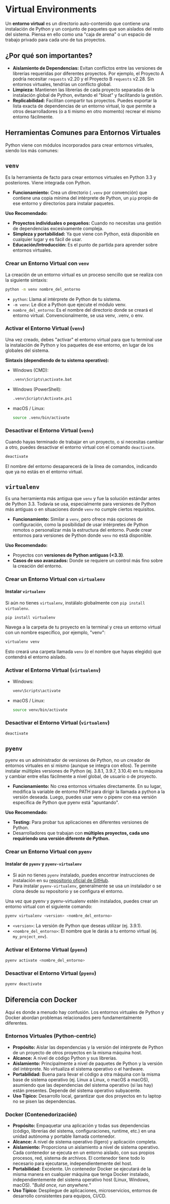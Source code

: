 # Virtual Environments

Un **entorno virtual** es un directorio auto-contenido que contiene una instalación de Python y un conjunto de paquetes que son aislados del resto del sistema. Piensa en ello como una "caja de arena" o un espacio de trabajo privado para cada uno de tus proyectos.

## ¿Por qué son importantes?

- **Aislamiento de Dependencias:** Evitan conflictos entre las versiones de librerías requeridas por diferentes proyectos. Por ejemplo, el Proyecto A podría necesitar `requests` v2.20 y el Proyecto B `requests` v2.28. Sin entornos virtuales, tendrías un conflicto global.
- **Limpieza:** Mantienen las librerías de cada proyecto separadas de la instalación global de Python, evitando el "bloat" y facilitando la gestión.
- **Replicabilidad:** Facilitan compartir tus proyectos. Puedes exportar la lista exacta de dependencias de un entorno virtual, lo que permite a otros desarrolladores (o a ti mismo en otro momento) recrear el mismo entorno fácilmente.

## Herramientas Comunes para Entornos Virtuales

Python viene con módulos incorporados para crear entornos virtuales, siendo los más comunes:

## `venv`

Es la herramienta de facto para crear entornos virtuales en Python 3.3 y posteriores. Viene integrada con Python.

- **Funcionamiento:** Crea un directorio (`.venv` por convención) que contiene una copia mínima del intérprete de Python, un `pip` propio de ese entorno y directorios para instalar paquetes.

**Uso Recomendado:**

- **Proyectos individuales o pequeños:** Cuando no necesitas una gestión de dependencias excesivamente compleja.
- **Simpleza y portabilidad:** Ya que viene con Python, está disponible en cualquier lugar y es fácil de usar.
- **Educación/Introducción:** Es el punto de partida para aprender sobre entornos virtuales.

### Crear un Entorno Virtual con `venv`

La creación de un entorno virtual es un proceso sencillo que se realiza con la siguiente sintaxis:

```bash
python -m venv nombre_del_entorno
```

- `python`: Llama al intérprete de Python de tu sistema.
- `-m venv`: Le dice a Python que ejecute el módulo venv.
- `nombre_del_entorno`: Es el nombre del directorio donde se creará el entorno virtual. Convencionalmente, se usa venv, .venv, o env.

### Activar el Entorno Virtual (`venv`)

Una vez creado, debes "activar" el entorno virtual para que tu terminal use la instalación de Python y los paquetes de ese entorno, en lugar de los globales del sistema.

**Sintaxis (dependiendo de tu sistema operativo):**

- Windows (CMD):

  ```bash
  .venv\Scripts\activate.bat
  ```

- Windows (PowerShell):

  ```bash
  .venv\Scripts\Activate.ps1
  ```

- macOS / Linux:

  ```bash
  source .venv/bin/activate
  ```

### Desactivar el Entorno Virtual (`venv`)

Cuando hayas terminado de trabajar en un proyecto, o si necesitas cambiar a otro, puedes desactivar el entorno virtual con el comando `deactivate`.

```bash
deactivate
```

El nombre del entorno desaparecerá de la línea de comandos, indicando que ya no estás en el entorno virtual.

## `virtualenv`

Es una herramienta más antigua que `venv` y fue la solución estándar antes de Python 3.3. Todavía se usa, especialmente para versiones de Python más antiguas o en situaciones donde `venv` no cumple ciertos requisitos.

- **Funcionamiento:** Similar a `venv`, pero ofrece más opciones de configuración, como la posibilidad de usar intérpretes de Python remotos o personalizar más la estructura del entorno. Puede crear entornos para versiones de Python donde `venv` no está disponible.

**Uso Recomendado:**

- Proyectos con **versiones de Python antiguas (<3.3)**.
- **Casos de uso avanzados:** Donde se requiere un control más fino sobre la creación del entorno.

### Crear un Entorno Virtual con `virtualenv`

#### Instalar `virtualenv`

Si aún no tienes `virtualenv`, instálalo globalmente con `pip install virtualenv`.

```bash
pip install virtualenv
```

Navega a la carpeta de tu proyecto en la terminal y crea un entorno virtual con un nombre específico, por ejemplo, "venv":

```bash
virtualenv venv
```

Esto creará una carpeta llamada `venv` (o el nombre que hayas elegido) que contendrá el entorno aislado.

### Activar el Entorno Virtual (`virtualenv`)

- Windows:

  ```bash
  venv\Scripts\activate
  ```

- macOS / Linux:

  ```bash
  source venv/bin/activate
  ```

### Desactivar el Entorno Virtual (`virtualenv`)

```bash
deactivate
```

## `pyenv`

pyenv es un administrador de versiones de Python, no un creador de entornos virtuales en sí mismo (aunque se integra con ellos). Te permite instalar múltiples versiones de Python (ej. 3.8.1, 3.9.7, 3.10.4) en tu máquina y cambiar entre ellas fácilmente a nivel global, de usuario o de proyecto.

- **Funcionamiento:** No crea entornos virtuales directamente. En su lugar, modifica la variable de entorno PATH para dirigir la llamada a python a la versión deseada. Luego, puedes usar venv o pipenv con esa versión específica de Python que pyenv está "apuntando".

**Uso Recomendado:**

- **Testing:** Para probar tus aplicaciones en diferentes versiones de Python.
- Desarrolladores que trabajan con **múltiples proyectos, cada uno requiriendo una versión diferente de Python.**

### Crear un Entorno Virtual con `pyenv`

#### Instalar de `pyenv` y `pyenv-virtualenv`

- Si aún no tienes `pyenv` instalado, puedes encontrar instrucciones de instalación en su [repositorio oficial de GitHub](https://github.com/pyenv/pyenv?tab=readme-ov-file#installation).
- Para instalar `pyenv-virtualenv`, generalmente se usa un instalador o se clona desde su repositorio y se configura el entorno.

Una vez que pyenv y pyenv-virtualenv estén instalados, puedes crear un entorno virtual con el siguiente comando:

```bash
pyenv virtualenv <version> <nombre_del_entorno>
```

- `<version>`: La versión de Python que deseas utilizar (ej. 3.9.1).
- `<nombre_del_entorno>`: El nombre que le darás a tu entorno virtual (ej. `my_project_env`).

### Activar el Entorno Virtual (`pyenv`)

```bash
pyenv activate <nombre_del_entorno>
```

### Desactivar el Entorno Virtual (`pyenv`)

```bash
pyenv deactivate
```

## Diferencia con Docker

Aquí es donde a menudo hay confusión. Los entornos virtuales de Python y Docker abordan problemas relacionados pero fundamentalmente diferentes.

### Entornos Virtuales (Python-centric)

- **Propósito:** Aislar las dependencias y la versión del intérprete de Python de un proyecto de otros proyectos en la misma máquina host.
- **Alcance:** A nivel de código Python y sus librerías.
- **Aislamiento:** Principalmente a nivel de paquetes de Python y la versión del intérprete. No virtualiza el sistema operativo o el hardware.
- **Portabilidad:** Buena para llevar el código a otra máquina con la misma base de sistema operativo (ej. Linux a Linux, o macOS a macOS), asumiendo que las dependencias del sistema operativo (si las hay) están presentes. Depende del sistema operativo subyacente.
- **Uso Típico:** Desarrollo local, garantizar que dos proyectos en tu laptop no se pisen las dependencias.

### Docker (Contenedorización)

- **Propósito:** Empaquetar una aplicación y todas sus dependencias (código, librerías del sistema, configuraciones, runtime, etc.) en una unidad autónoma y portable llamada contenedor.
- **Alcance:** A nivel de sistema operativo (ligero) y aplicación completa.
- **Aislamiento:** Proporciona un aislamiento a nivel de sistema operativo. Cada contenedor se ejecuta en un entorno aislado, con sus propios procesos, red, sistema de archivos. El contenedor tiene todo lo necesario para ejecutarse, independientemente del host.
- **Portabilidad:** Excelente. Un contenedor Docker se ejecutará de la misma manera en cualquier máquina que tenga Docker instalado, independientemente del sistema operativo host (Linux, Windows, macOS). "_Build once, run anywhere._"
- **Uso Típico:** Despliegue de aplicaciones, microservicios, entornos de desarrollo consistentes para equipos, CI/CD.
